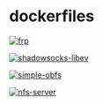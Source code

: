 # dockerfiles


[![frp](https://github.com/hkloudou/dockerfiles/actions/workflows/frp.yml/badge.svg)](https://github.com/hkloudou/dockerfiles/actions/workflows/frp.yml)

[![shadowsocks-libev](https://github.com/hkloudou/dockerfiles/actions/workflows/shadowsocks-libev.yml/badge.svg)](https://github.com/hkloudou/dockerfiles/actions/workflows/shadowsocks-libev.yml)

[![simple-obfs](https://github.com/hkloudou/dockerfiles/actions/workflows/simple-obfs.yml/badge.svg)](https://github.com/hkloudou/dockerfiles/actions/workflows/simple-obfs.yml)


[![nfs-server](https://github.com/hkloudou/dockerfiles/actions/workflows/nfs-server.yml/badge.svg)](https://github.com/hkloudou/dockerfiles/actions/workflows/nfs-server.yml)